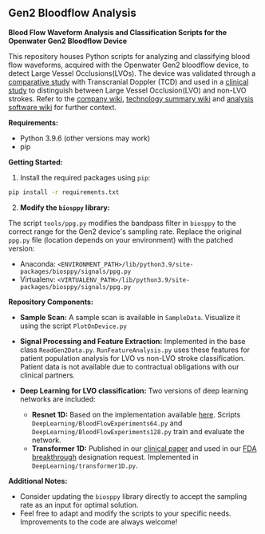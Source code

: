 ## Gen2 Bloodflow Analysis

**Blood Flow Waveform Analysis and Classification Scripts for the Openwater Gen2 Bloodflow Device**

This repository houses Python scripts for analyzing and classifying blood flow waveforms, acquired with the Openwater Gen2 bloodflow device, to detect Large Vessel Occlusions(LVOs). The device was validated through a [comparative study](https://www.medrxiv.org/content/10.1101/2023.10.11.23296612v1) with Transcranial Doppler (TCD) and used in a [clinical study](https://www.medrxiv.org/content/10.1101/2023.12.14.23299992v1) to distinguish between Large Vessel Occlusion(LVO) and non-LVO strokes. Refer to the [company wiki](https://wiki.openwater.health/index.php/Openwater_Wiki), [technology summary wiki](https://wiki.openwater.health/index.php/Openwater_Stroke_Diagnosis_Technology) and [analysis software wiki](https://wiki.openwater.health/index.php/Blood_Flow_Gen_2_LVO_Classification_and_Analysis) for further context.

**Requirements:**

* Python 3.9.6 (other versions may work)
* pip

**Getting Started:**

1. Install the required packages using `pip`:

```bash
pip install -r requirements.txt
```

2. **Modify the `biosppy` library:**

The script `tools/ppg.py` modifies the bandpass filter in `biosppy` to the correct range for the Gen2 device's sampling rate. Replace the original `ppg.py` file (location depends on your environment) with the patched version:

* Anaconda: `<ENVIRONMENT_PATH>/lib/python3.9/site-packages/biosppy/signals/ppg.py`
* Virtualenv: `<VIRTUALENV_PATH>/lib/python3.9/site-packages/biosppy/signals/ppg.py`

**Repository Components:**

* **Sample Scan:** A sample scan is available in `SampleData`. Visualize it using the script `PlotOnDevice.py`

* **Signal Processing and Feature Extraction:** Implemented in the base class `ReadGen2Data.py`. `RunFeatureAnalysis.py` uses these features for patient population analysis for LVO vs non-LVO stroke classification. Patient data is not available due to contractual obligations with our clinical partners.

* **Deep Learning for LVO classification:** Two versions of deep learning networks are included:

    * **Resnet 1D:** Based on the implementation available [here](https://github.com/hsd1503/resnet1d). Scripts `DeepLearning/BloodFlowExperiments64.py` and `DeepLearning/BloodFlowExperiments128.py` train and evaluate the network.
    * **Transformer 1D:** Published in our [clinical paper](https://www.medrxiv.org/content/10.1101/2023.12.14.23299992v1) and used in our [FDA breakthrough](https://wiki.openwater.health/index.php/Regulatory) designation request. Implemented in `DeepLearning/transformer1D.py`.

**Additional Notes:**

* Consider updating the `biosppy` library directly to accept the sampling rate as an input for optimal solution.
* Feel free to adapt and modify the scripts to your specific needs. Improvements to the code are always welcome!
